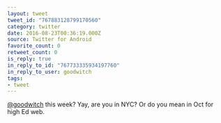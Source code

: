 ```yaml
---
layout: tweet
tweet_id: "767883128799170560"
category: twitter
date: 2016-08-23T00:36:19.000Z
source: Twitter for Android
favorite_count: 0
retweet_count: 0
is_reply: true
in_reply_to_id: "767733335934197760"
in_reply_to_user: goodwitch
tags:
- tweet
---
```


[@goodwitch](https://twitter.com/@goodwitch) this week? Yay, are you in NYC? Or do you mean in Oct for high Ed web.
